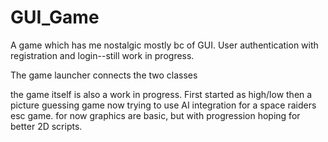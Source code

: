 # GUI_Game

A game which has me nostalgic mostly bc of GUI. User authentication with registration and login--still work in progress. 

The game launcher connects the two classes 

the game itself is also a work in progress. First started as high/low then a picture guessing game now trying to use AI integration for a space raiders esc 
game. for now graphics are basic, but with progression hoping for better 2D scripts. 
